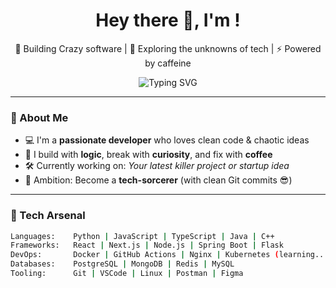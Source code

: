 <!--- 👋 Hi, I’m @CodeSmithPratik
- 👀 I’m interested in  ✨ special ✨
- 🌱 I’m currently learning Computer Science 
- 💞️ I’m looking to collaborate on software projects
- 📫 How to reach me "instaHandle" @pratik.dhage_

<!---hi
CodeSmithPratik/CodeSmithPratik is a ✨ special ✨ repository because its `README.md` (this file) appears on your GitHub profile.
You can click the Preview link to take a look at your changes.
--->


<h1 align="center">Hey there 👋, I'm <YOUR NAME>!</h1>
<p align="center">
  🚀 Building Crazy software | 🔭 Exploring the unknowns of tech | ⚡ Powered by caffeine
</p>

<p align="center">
<img src="https://readme-typing-svg.demolab.com?font=Roboto+Slab&size=22&pause=500&color=1F51FFB4&background=FFFFFF&speed=30&center=true&vCenter=true&width=435&lines=Code.+Create.+Repeat.;Love+to+build%2C+break+%26+learn.;Always+evolving+%E2%9A%A1%EF%B8%8F" alt="Typing SVG" />
  

</p>

---

### 🧠 About Me
- 💻 I'm a **passionate developer** who loves clean code & chaotic ideas  
- 🔬 I build with **logic**, break with **curiosity**, and fix with **coffee**
- 🛠️ Currently working on: _Your latest killer project or startup idea_
- 🎯 Ambition: Become a **tech-sorcerer** (with clean Git commits 😎)

---

### 🚀 Tech Arsenal
```bash
Languages:    Python | JavaScript | TypeScript | Java | C++
Frameworks:   React | Next.js | Node.js | Spring Boot | Flask
DevOps:       Docker | GitHub Actions | Nginx | Kubernetes (learning...)
Databases:    PostgreSQL | MongoDB | Redis | MySQL
Tooling:      Git | VSCode | Linux | Postman | Figma
